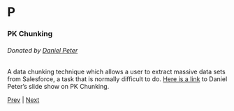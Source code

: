 # P

### PK Chunking
###### Donated by [Daniel Peter](https://twitter.com/danieljpeter)
A data chunking technique which allows a user to extract massive data sets from Salesforce, a task that is normally difficult to do. [Here is a link](https://www.slideshare.net/danieljpeter/forcelandia-2016-pk-chunking) to Daniel Peter’s slide show on PK Chunking.

[Prev](./o.md) | [Next](./q.md)
